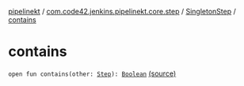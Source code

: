 [pipelinekt](../../index.md) / [com.code42.jenkins.pipelinekt.core.step](../index.md) / [SingletonStep](index.md) / [contains](./contains.md)

# contains

`open fun contains(other: `[`Step`](../-step/index.md)`): `[`Boolean`](https://kotlinlang.org/api/latest/jvm/stdlib/kotlin/-boolean/index.html) [(source)](https://github.com/code42/pipelinekt/tree/master/core/src/main/kotlin/com/code42/jenkins/pipelinekt/core/step/SingletonStep.kt#L6)